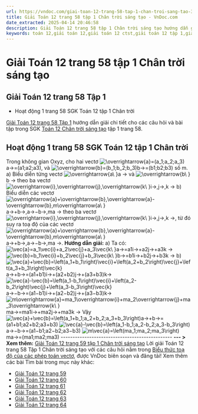 ```yaml
---
url: https://vndoc.com/giai-toan-12-trang-58-tap-1-chan-troi-sang-tao-326017
title: Giải Toán 12 trang 58 tập 1 Chân trời sáng tạo - VnDoc.com
date_extracted: 2025-04-14 20:46:58
description: Giải Toán 12 trang 58 tập 1 Chân trời sáng tạo hướng dẫn giải chi tiết các câu hỏi và bài tập trong SGK Toán 12 Chân trời sáng tạo tập 1.
keywords: toán 12,giải toán 12,giải toán 12 ctst,giải toán 12 tập 1,giải toán 12 Chân trời sáng tạo,toán 12 Chân trời sáng tạo tập 1,toán 12 Chân trời sáng tạo,Toán 12 Chân trời sáng tạo Bài 3,giải Toán 12 Chân trời sáng tạo Bài 3,Toán 12 Chân trời sáng tạo bài 3 Biểu thức toạ độ của các phép toán vectơ,Biểu thức toạ độ của các phép toán vectơ,giải toán 12 trang 58,toán 12 trang 58,giải toán 12 trang 58 chân trời,toán 12 trang 58 chân trời,toán 12 trang 58 tập 1
---
```


# Giải Toán 12 trang 58 tập 1 Chân trời sáng tạo
## **Giải Toán 12 trang 58 Tập 1**
  * Hoạt động 1 trang 58 SGK Toán 12 tập 1 Chân trời

[Giải Toán 12 trang 58 Tập 1](<https://vndoc.com/giai-toan-12-trang-58-tap-1-chan-troi-sang-tao-326017>) hướng dẫn giải chi tiết cho các câu hỏi và bài tập trong SGK [Toán 12 Chân trời sáng tạo](<https://vndoc.com/toan-12-chan-troi-sang-tao>) tập 1 trang 58.
## Hoạt động 1 trang 58 SGK Toán 12 tập 1 Chân trời
Trong không gian Oxyz, cho hai vectơ ![\\overrightarrow{a}=\(a_1;a_2;a_3\)](https://i.vdoc.vn/data/image/blank.png)a→=\(a1;a2;a3\), và ![\\overrightarrow{b}=\(b_1;b_2;b_3\)](https://i.vdoc.vn/data/image/blank.png)b→=\(b1;b2;b3\) số m.
a\) Biểu diễn từng vectơ ![\\overrightarrow{a\\ }](https://i.vdoc.vn/data/image/blank.png)a → và ![\\overrightarrow{b\\ }](https://i.vdoc.vn/data/image/blank.png)b → theo ba vectơ ![\\overrightarrow{i},\\overrightarrow{j},\\overrightarrow{k\\ }](https://i.vdoc.vn/data/image/blank.png)i→,j→,k →
b\) Biểu diễn các vectơ ![\\overrightarrow{a}+\\overrightarrow{b},\\overrightarrow{a}-\\overrightarrow{b},m\\overrightarrow{a\\ }](https://i.vdoc.vn/data/image/blank.png)a→+b→,a→−b→,ma → theo ba vectơ ![\\overrightarrow{i},\\overrightarrow{j},\\overrightarrow{k\\ }](https://i.vdoc.vn/data/image/blank.png)i→,j→,k →, từ đó suy ra toạ độ của các vectơ ![\\overrightarrow{a}+\\overrightarrow{b},\\overrightarrow{a}-\\overrightarrow{b},m\\overrightarrow{a\\ }](https://i.vdoc.vn/data/image/blank.png)a→+b→,a→−b→,ma →.
**Hướng dẫn giải:**
a\) Ta có:
![\\vec{a}=a_1\\vec{i}+a_2\\vec{j}+a_3\\vec{k\\ }](https://i.vdoc.vn/data/image/blank.png)a→=a1i→+a2j→+a3k →
![\\vec{b}=b_1\\vec{i}+b_2\\vec{j}+b_3\\vec{k\\ }](https://i.vdoc.vn/data/image/blank.png)b→=b1i→+b2j→+b3k →
b\) ![\\vec{a}+\\vec{b}=\\left\(a_1+b_1\\right\)\\vec{i}+\\left\(a_2+b_2\\right\)\\vec{j}+\\left\(a_3+b_3\\right\)\\vec{k}](https://i.vdoc.vn/data/image/blank.png)a→+b→=\(a1+b1\)i→+\(a2+b2\)j→+\(a3+b3\)k→
![\\vec{a}-\\vec{b}=\\left\(a_1-b_1\\right\)\\vec{i}+\\left\(a_2-b_2\\right\)\\vec{j}+\\left\(a_3-b_3\\right\)\\vec{k}](https://i.vdoc.vn/data/image/blank.png)a→−b→=\(a1−b1\)i→+\(a2−b2\)j→+\(a3−b3\)k→
![m\\overrightarrow{a}=ma_1\\overrightarrow{i}+ma_2\\overrightarrow{j}+ma_3\\overrightarrow{k\\ }](https://i.vdoc.vn/data/image/blank.png)ma→=ma1i→+ma2j→+ma3k →
Vậy ![\\vec{a}+\\vec{b}=\\left\(a_1+b_1;a_2+b_2;a_3+b_3\\right\)](https://i.vdoc.vn/data/image/blank.png)a→+b→=\(a1+b1;a2+b2;a3+b3\)
![\\vec{a}-\\vec{b}=\\left\(a_1-b_1;a_2-b_2;a_3-b_3\\right\)](https://i.vdoc.vn/data/image/blank.png)a→−b→=\(a1−b1;a2−b2;a3−b3\)
![m\\vec{a}=\\left\(ma_1;ma_2;ma_3\\right\)](https://i.vdoc.vn/data/image/blank.png)ma→=\(ma1;ma2;ma3\)
\-----------------------------------------------
**\--- > Xem thêm:** [Giải Toán 12 trang 59 tập 1 Chân trời sáng tạo](<https://vndoc.com/giai-toan-12-trang-59-tap-1-chan-troi-sang-tao-326023>)
Lời giải Toán 12 trang 58 Tập 1 Chân trời sáng tạo với các câu hỏi nằm trong [Biểu thức toạ độ của các phép toán vectơ](<https://vndoc.com/toan-12-chan-troi-sang-tao-bai-3-bieu-thuc-toa-do-cua-cac-phep-toan-vecto-320414>), được VnDoc biên soạn và đăng tải\!
Xem thêm các bài Tìm bài trong mục này khác:
  * [Giải Toán 12 trang 59](</giai-toan-12-trang-59-tap-1-chan-troi-sang-tao-326023>)
  * [Giải Toán 12 trang 60](</giai-toan-12-trang-60-tap-1-chan-troi-sang-tao-327994>)
  * [Giải Toán 12 trang 61](</giai-toan-12-trang-61-tap-1-chan-troi-sang-tao-328122>)
  * [Giải Toán 12 trang 62](</giai-toan-12-trang-62-tap-1-chan-troi-sang-tao-328124>)
  * [Giải Toán 12 trang 63](</giai-toan-12-trang-63-tap-1-chan-troi-sang-tao-328131>)
  * [Giải Toán 12 trang 64](</giai-toan-12-trang-64-tap-1-chan-troi-sang-tao-328135>)

